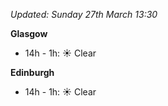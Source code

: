 *Updated: Sunday 27th March 13:30*

**Glasgow**

* 14h - 1h: :sunny: Clear

**Edinburgh**

* 14h - 1h: :sunny: Clear
